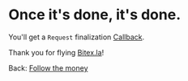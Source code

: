 # Once it's done, it's done.

You'll get a `Request` finalization [Callback](/bitex-guides/concierge/callback).

Thank you for flying [Bitex.la](https://bitex.la/)!

<div class="footer-nav">
  <span>
    Back:
    <a href="/concierge/follow">Follow the money</a>
  </span>
</div>
